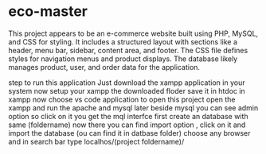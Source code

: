 # eco-master
This project appears to be an e-commerce website built using PHP, MySQL, and CSS for styling. It includes a structured layout with sections like a header, menu bar, sidebar, content area, and footer. The CSS file defines styles for navigation menus  and product displays. The database likely manages product, user, and order data for the application.

step to run this application
Just download the xampp application in your system
now setup your xampp
the downloaded floder save it in htdoc in xampp
now choose vs code application to open this project
open the xampp and run the apache and mysql
later beside mysql you can see admin option so click on it
you get the mql interfce first create an database with same (foldername)
now there you can find import option , click on it and import the database (ou can find it in datbase folder)
choose any browser and in search bar type localhos/(project foldername)/
